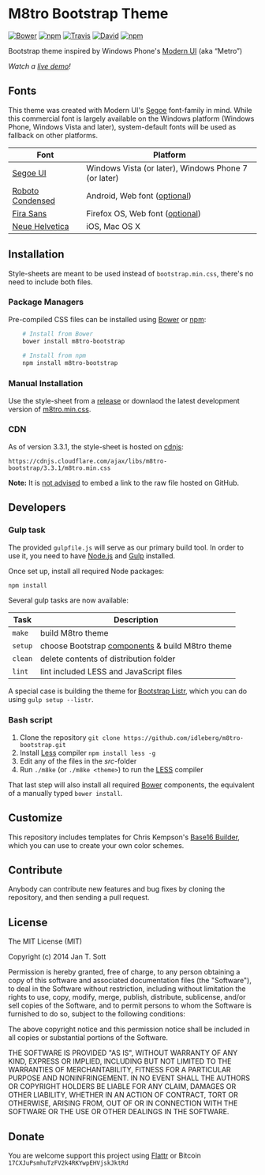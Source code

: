 # M8tro Bootstrap Theme

[![Bower](https://img.shields.io/bower/v/m8tro-bootstrap.svg?style=flat-square)](https://github.com/idleberg/m8tro-bootstrap/releases)
[![npm](https://img.shields.io/npm/v/m8tro-bootstrap.svg?style=flat-square)](https://www.npmjs.com/package/m8tro-bootstrap)
[![Travis](https://img.shields.io/travis/idleberg/m8tro-bootstrap.svg?style=flat-square)](https://travis-ci.org/idleberg/m8tro-bootstrap)
[![David](https://img.shields.io/david/dev/idleberg/m8tro-bootstrap.svg?style=flat-square)](https://david-dm.org/idleberg/m8tro-bootstrap#info=devDependencies)
[![npm](https://img.shields.io/npm/l/m8tro-bootstrap.svg?style=flat-square)](https://www.npmjs.org/package/m8tro-bootstrap)

Bootstrap theme inspired by Windows Phone's [Modern UI](http://msdn.microsoft.com/en-us/library/windows/apps/dn465800.aspx) (aka “Metro”)

*Watch a [live demo](http://idleberg.github.io/m8tro-bootstrap/)!*

## Fonts

This theme was created with Modern UI's [Segoe](http://www.microsoft.com/typography/fonts/family.aspx?FID=331) font-family in mind. While this commercial font is largely available on the Windows platform (Windows Phone, Windows Vista and later), system-default fonts will be used as fallback on other platforms. 

Font | Platform
-----|---------
[Segoe UI](http://www.microsoft.com/typography/fonts/family.aspx?FID=331)         | Windows Vista (or later), Windows Phone 7 (or later)
[Roboto Condensed](http://developer.android.com/design/style/typography.html) | Android, Web font ([optional](http://www.google.com/fonts/specimen/Roboto+Condensed))
[Fira Sans](http://mozilla.github.io/Fira/)        | Firefox OS, Web font ([optional](http://www.google.com/fonts/specimen/Fira+Sans))
[Neue Helvetica](http://www.linotype.com/1266/neuehelvetica-family.html)   | iOS, Mac OS X

## Installation

Style-sheets are meant to be used instead of `bootstrap.min.css`, there's no need to include both files.

### Package Managers

Pre-compiled CSS files can be installed using [Bower](http://bower.io/) or [npm](https://www.npmjs.com):

```bash
    # Install from Bower
    bower install m8tro-bootstrap
	
	# Install from npm
 	npm install m8tro-bootstrap
```

### Manual Installation

Use the style-sheet from a [release](https://github.com/idleberg/m8tro-bootstrap/releases) or downlaod the latest development version of [m8tro.min.css](https://raw.githubusercontent.com/idleberg/m8tro-bootstrap/master/dist/css/m8tro.min.css).

### CDN

As of version 3.3.1, the style-sheet is hosted on [cdnjs](http://cdnjs.com/libraries/m8tro-bootstrap):

    https://cdnjs.cloudflare.com/ajax/libs/m8tro-bootstrap/3.3.1/m8tro.min.css

**Note:** It is [not advised](http://stackoverflow.com/a/5503156/1329116) to embed a link to the raw file hosted on GitHub.

## Developers

### Gulp task

The provided `gulpfile.js` will serve as our primary build tool. In order to use it, you need to have [Node.js](http://nodejs.org/download/) and [Gulp](http://gulpjs.com/) installed.

Once set up, install all required Node packages:

```bash
npm install
```

Several gulp tasks are now available:

Task    | Description
--------|------------------
`make`  | build M8tro theme
`setup` | choose Bootstrap [components](http://getbootstrap.com/customize/) & build M8tro theme
`clean` | delete contents of distribution folder
`lint`  | lint included LESS and JavaScript files

A special case is building the theme for [Bootstrap Listr](https://github.com/idleberg/Bootstrap-Listr), which you can do using `gulp setup --listr`.

### Bash script

1. Clone the repository `git clone https://github.com/idleberg/m8tro-bootstrap.git`
2. Install [Less](http://lesscss.org/) compiler `npm install less -g`
3. Edit any of the files in the *src*-folder
4. Run `./m8ke` (or `./m8ke <theme>`) to run the [LESS](http://lesscss.org/) compiler

That last step will also install all required [Bower](http://bower.io/) components, the equivalent of a manually typed `bower install`.

## Customize

This repository includes templates for Chris Kempson's [Base16 Builder](https://github.com/chriskempson/base16-builder), which you can use to create your own color schemes.

## Contribute

Anybody can contribute new features and bug fixes by cloning the repository, and then sending a pull request.

## License

The MIT License (MIT)

Copyright (c) 2014 Jan T. Sott

Permission is hereby granted, free of charge, to any person obtaining a copy of this software and associated documentation files (the "Software"), to deal in the Software without restriction, including without limitation the rights to use, copy, modify, merge, publish, distribute, sublicense, and/or sell copies of the Software, and to permit persons to whom the Software is furnished to do so, subject to the following conditions:

The above copyright notice and this permission notice shall be included in all copies or substantial portions of the Software.

THE SOFTWARE IS PROVIDED "AS IS", WITHOUT WARRANTY OF ANY KIND, EXPRESS OR IMPLIED, INCLUDING BUT NOT LIMITED TO THE WARRANTIES OF MERCHANTABILITY, FITNESS FOR A PARTICULAR PURPOSE AND NONINFRINGEMENT. IN NO EVENT SHALL THE AUTHORS OR COPYRIGHT HOLDERS BE LIABLE FOR ANY CLAIM, DAMAGES OR OTHER LIABILITY, WHETHER IN AN ACTION OF CONTRACT, TORT OR OTHERWISE, ARISING FROM, OUT OF OR IN CONNECTION WITH THE SOFTWARE OR THE USE OR OTHER DEALINGS IN THE SOFTWARE.

## Donate

You are welcome support this project using [Flattr](https://flattr.com/submit/auto?user_id=idleberg&url=https://github.com/idleberg/m8tro-bootstrap) or Bitcoin `17CXJuPsmhuTzFV2k4RKYwpEHVjskJktRd`